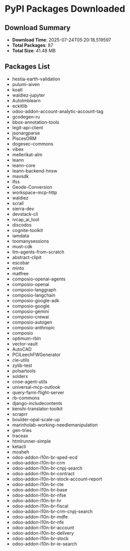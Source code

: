 # PyPI Packages Downloaded

## Download Summary
- **Download Time**: 2025-07-24T05:20:18.519597
- **Total Packages**: 87
- **Total Size**: 41.48 MB

## Packages List
- hestia-earth-validation
- pulumi-aiven
- koatl
- waldiez-jupyter
- AutoImblearn
- eckitlib
- odoo-addon-account-analytic-account-tag
- gcodegen-ru
- bbox-annotation-tools
- legit-api-client
- jsonargparse
- PiscesORM
- dogesec-commons
- vibex
- mellerikat-alm
- leann
- leann-core
- leann-backend-hnsw
- mavsdk
- lfss
- Geode-Conversion
- workspace-mcp-http
- waldiez
- scrall
- sierra-dev
- devstack-cli
- ivcap_ai_tool
- discodos
- cognite-toolkit
- iamdata
- toomanysessions
- must-cdk
- llm-agents-from-scratch
- abstract-clipit
- escobar
- minto
- matfree
- composio-openai-agents
- composio-openai
- composio-langgraph
- composio-langchain
- composio-google-adk
- composio-google
- composio-gemini
- composio-crewai
- composio-autogen
- composio-anthropic
- composio
- optimum-rbln
- vector-vault
- AutoCAD
- PCILeechFWGenerator
- cie-utils
- zylib-test
- polsartools
- solderx
- cnoe-agent-utils
- universal-mcp-outlook
- query-farm-flight-server
- rb-commons
- django-includecontents
- kenshi-translator-toolkit
- scraprr
- boulder-opal-scale-up
- marinholab-working-needlemanipulation
- gen-tries
- traceax
- htmlrunner-simple
- ketacli
- mosheh
- odoo-addon-l10n-br-sped-ecd
- odoo-addon-l10n-br-crm
- odoo-addon-l10n-br-cnpj-search
- odoo-addon-l10n-br-contract
- odoo-addon-l10n-br-stock-account-report
- odoo-addon-l10n-br-cte
- odoo-addon-l10n-br-base
- odoo-addon-l10n-br-nfse
- odoo-addon-l10n-br-hr
- odoo-addon-l10n-br-fiscal
- odoo-addon-l10n-br-crm-cnpj-search
- odoo-addon-l10n-br-mdfe
- odoo-addon-l10n-br-nfe
- odoo-addon-l10n-br-account
- odoo-addon-l10n-br-delivery
- odoo-addon-l10n-br-stock
- odoo-addon-l10n-br-ie-search
